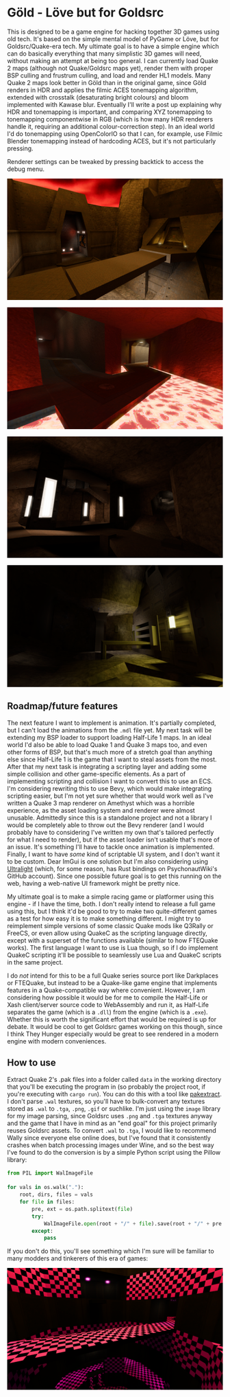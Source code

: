 # Göld - Löve but for Goldsrc

This is designed to be a game engine for hacking together 3D games using old tech. It's based on the
simple mental model of PyGame or Löve, but for Goldsrc/Quake-era tech. My ultimate goal is to have a
simple engine which can do basically everything that many simplistic 3D games will need, without
making an attempt at being too general. I can currently load Quake 2 maps (although not Quake/Goldsrc
maps yet), render them with proper BSP culling and frustrum culling, and load and render HL1 models.
Many Quake 2 maps look better in Göld than in the original game, since Göld renders in HDR and applies
the filmic ACES tonemapping algorithm, extended with crosstalk (desaturating bright colours) and bloom
implemented with Kawase blur. Eventually I'll write a post up explaining why HDR and tonemapping is important,
and comparing XYZ tonemapping to tonemapping componentwise in RGB (which is how many HDR renderers handle
it, requiring an additional colour-correction step). In an ideal world I'd do tonemapping using OpenColorIO
so that I can, for example, use Filmic Blender tonemapping instead of hardcoding ACES, but it's not particularly
pressing.

Renderer settings can be tweaked by pressing backtick to access the debug menu.

![Screenshot 1](screenshots/01.png) 

![Screenshot 2](screenshots/02.png) 

![Screenshot 3](screenshots/03.png)

![Screenshot 4](screenshots/04.png)

## Roadmap/future features

The next feature I want to implement is animation. It's partially completed, but I can't load the
animations from the `.mdl` file yet. My next task will be extending my BSP loader to support loading
Half-Life 1 maps. In an ideal world I'd also be able to load Quake 1 and Quake 3 maps too, and even
other forms of BSP, but that's much more of a stretch goal than anything else since Half-Life 1 is
the game that I want to steal assets from the most. After that my next task is integrating a 
scripting layer and adding some simple collision and other game-specific elements. As a part of
implementing scripting and collision I want to convert this to use an ECS. I'm considering rewriting
this to use Bevy, which would make integrating scripting easier, but I'm not yet sure whether that
would work well as I've written a Quake 3 map renderer on Amethyst which was a horrible experience,
as the asset loading system and renderer were almost unusable. Admittedly since this is a standalone
project and not a library I would be completely able to throw out the Bevy renderer (and I would
probably have to considering I've written my own that's tailored perfectly for what I need to render),
but if the asset loader isn't usable that's more of an issue. It's something I'll have to tackle once
animation is implemented. Finally, I want to have _some_ kind of scriptable UI system, and I don't want
it to be custom. Dear ImGui is one solution but I'm also considering using [Ultralight][ul] (which, for some
reason, has Rust bindings on PsychonautWiki's GitHub account). Since one possible future goal is to
get this running on the web, having a web-native UI framework might be pretty nice.

[ul]: https://github.com/psychonautwiki/rust-ul

My ultimate goal is to make a simple racing game or platformer using this engine - if I have the time,
both. I don't really intend to release a full game using this, but I think it'd be good to try to make
two quite-different games as a test for how easy it is to make something different. I might try to
reimplement simple versions of some classic Quake mods like Q3Rally or FreeCS, or even allow using
QuakeC as the scripting language directly, except with a superset of the functions available (similar
to how FTEQuake works). The first language I want to use is Lua though, so if I do implement QuakeC
scripting it'll be possible to seamlessly use Lua and QuakeC scripts in the same project.

I do _not_ intend for this to be a full Quake series source port like Darkplaces or FTEQuake, but
instead to be a Quake-like game engine that implements features in a Quake-compatible way where
convenient. However, I am considering how possible it would be for me to compile the Half-Life or
Xash client/server source code to WebAssembly and run it, as Half-Life separates the game (which
is a `.dll`) from the engine (which is a `.exe`). Whether this is worth the significant effort that
would be required is up for debate. It would be cool to get Goldsrc games working on this though,
since I think They Hunger especially would be great to see rendered in a modern engine with modern
conveniences.

## How to use

Extract Quake 2's .pak files into a folder called `data` in the working directory that you'll be
executing the program in (so probably the project root, if you're executing with `cargo run`). You
can do this with a tool like [pakextract](https://github.com/yquake2/pakextract). I don't parse
`.wal` textures, so you'll have to bulk-convert any textures stored as `.wal` to `.tga`, `.png`,
`.gif` or suchlike. I'm just using the `image` library for my image parsing, since Goldsrc uses
`.png` and `.tga` textures anyway and the game that I have in mind as an "end goal" for this project
primarily reuses Goldsrc assets. To convert `.wal` to `.tga`, I would like to recommend Wally since
everyone else online does, but I've found that it consistently crashes when batch processing images
under Wine, and so the best way I've found to do the conversion is by a simple Python script using
the Pillow library:

```python
from PIL import WalImageFile

for vals in os.walk("."):
    root, dirs, files = vals
    for file in files:
        pre, ext = os.path.splitext(file)
        try:
            WalImageFile.open(root + "/" + file).save(root + "/" + pre + ".png")
        except:
            pass
```

If you don't do this, you'll see something which I'm sure will be familiar to many modders and
tinkerers of this era of games:

![Missing texture](screenshots/missing.png)
